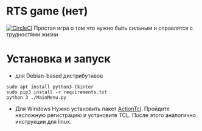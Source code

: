 # RTS game (нет)
[![CircleCI](https://circleci.com/gh/ashat1701/rts-game/tree/dev.svg?style=svg)](https://circleci.com/gh/ashat1701/rts-game/tree/dev)
Простая игра о том что нужно быть сильным и справлятся с трудностями жизни
# Установка и запуск
* для Debian-based дистрибутивов
```shell
sudo apt install python3-tkinter
sudo pip3 install -r requirements.txt
python 3 ./MainMenu.py
```
* Для Windows
Нужно установить пакет 
[ActionTcl](https://www.activestate.com/products/activetcl/downloads/). Пройдите несложную регистрацию и установите TCL.
После этого аналогично инструкции для linux.
